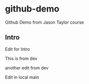 # github-demo
Github Demo from Jason Taylor course

##  Intro
Edit for Intro


This is from dev

another edit from dev

Edit in local main
